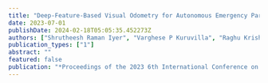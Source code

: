 ```yaml
---
title: "Deep-Feature-Based Visual Odometry for Autonomous Emergency Parking"
date: 2023-07-01
publishDate: 2024-02-18T05:05:35.452273Z
authors: ["Shrutheesh Raman Iyer", "Varghese P Kuruvilla", "Raghu Krishnapuram", "Panini Bhamidipati"]
publication_types: ["1"]
abstract: ""
featured: false
publication: "*Proceedings of the 2023 6th International Conference on Advances in Robotics*"
---
```


